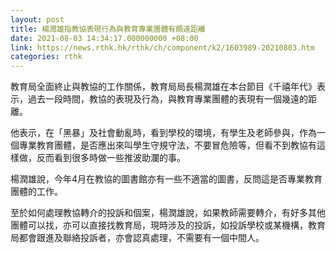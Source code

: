 ```yaml
---
layout: post
title: 楊潤雄指教協表現行為與教育專業團體有頗遠距離
date: 2021-08-03 14:34:17.000000000 +08:00
link: https://news.rthk.hk/rthk/ch/component/k2/1603989-20210803.htm
categories: rthk
---
```


教育局全面終止與教協的工作關係，教育局局長楊潤雄在本台節目《千禧年代》表示，過去一段時間，教協的表現及行為，與教育專業團體的表現有一個幾遠的距離。

他表示，在「黑暴」及社會動亂時，看到學校的環境，有學生及老師參與，作為一個專業教育團體，是否應出來叫學生守規守法，不要冒危險等，但看不到教協有這樣做，反而看到很多時做一些推波助瀾的事。

楊潤雄說，今年4月在教協的圖書館亦有一些不適當的圖書，反問這是否專業教育團體的工作。

至於如何處理教協轉介的投訴和個案，楊潤雄說，如果教師需要轉介，有好多其他團體可以找，亦可以直接找教育局，現時涉及的投訴，如投訴學校或某機構，教育局都會跟進及聯絡投訴者，亦會認真處理，不需要有一個中間人。
